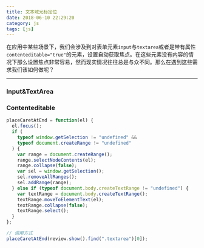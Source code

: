 ```yaml
---
title: 文本域光标定位
date: 2018-06-10 22:29:20
category: js
tags: [js]
---
```


在应用中某些场景下，我们会涉及到对表单元素`input`与`textarea`或者是带有属性`contenteditable="true"`的元素，设置自动获取焦点。在这些元素没有内容的情况下那么设置焦点非常容易，然而现实情况往往总是与众不同。那么在遇到这些需求我们该如何做呢？

---

### Input&TextArea


### Contenteditable


```js
placeCaretAtEnd = function(el) {
  el.focus();
  if (
    typeof window.getSelection != "undefined" &&
    typeof document.createRange != "undefined"
  ) {
    var range = document.createRange();
    range.selectNodeContents(el);
    range.collapse(false);
    var sel = window.getSelection();
    sel.removeAllRanges();
    sel.addRange(range);
  } else if (typeof document.body.createTextRange != "undefined") {
    var textRange = document.body.createTextRange();
    textRange.moveToElementText(el);
    textRange.collapse(false);
    textRange.select();
  }
};

// 调用方式
placeCaretAtEnd(review.show().find(".textarea")[0]);
```
